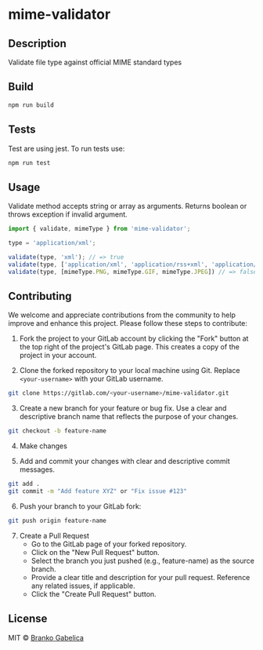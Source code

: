 # mime-validator


## Description
Validate file type against official MIME standard types

## Build
```javascript
npm run build
```

## Tests
Test are using jest.
To run tests use:
```bash
npm run test
```

## Usage
Validate method accepts string or array as arguments.
Returns boolean or throws exception if invalid argument.

```javascript
import { validate, mimeType } from 'mime-validator';

type = 'application/xml';

validate(type, 'xml'); // => true
validate(type, ['application/xml', 'application/rss+xml', 'application/pdf']) // => false
validate(type, [mimeType.PNG, mimeType.GIF, mimeType.JPEG]) // => false
```

## Contributing

We welcome and appreciate contributions from the community to help improve and enhance this project. Please follow these steps to contribute:


1. Fork the project to your GitLab account by clicking the "Fork" button at the top right of the project's GitLab page. This creates a copy of the project in your account.


2. Clone the forked repository to your local machine using Git. Replace `<your-username>` with your GitLab username.

```bash
git clone https://gitlab.com/<your-username>/mime-validator.git
```

3. Create a new branch for your feature or bug fix. Use a clear and descriptive branch name that reflects the purpose of your changes.
```bash
git checkout -b feature-name
```

4. Make changes

5. Add and commit your changes with clear and descriptive commit messages.
```bash
git add .
git commit -m "Add feature XYZ" or "Fix issue #123"
```
6. Push your branch to your GitLab fork:
```bash
git push origin feature-name
```
7. Create a Pull Request
    - Go to the GitLab page of your forked repository.
    - Click on the "New Pull Request" button.
    - Select the branch you just pushed (e.g., feature-name) as the source branch.
    - Provide a clear title and description for your pull request. Reference any related issues, if applicable.
    - Click the "Create Pull Request" button.




## License
MIT © [Branko Gabelica](https://gitlab.com/Gabelica)
